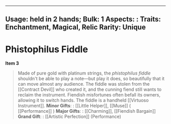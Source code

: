 
---
Usage: held in 2 hands;
Bulk: 1
Aspects: :
Traits: Enchantment, Magical, Relic
Rarity: Unique
---

# Phistophilus Fiddle

**Item 3**

> Made of pure gold with platinum strings, the *phistophilus fiddle* shouldn't be able to play a note—but play it does, so beautifully that it can move almost any audience. The fiddle was stolen from the [[Contract Devil]] who created it, and the cunning fiend still wants to reclaim the instrument. Fiendish misfortunes often befall its owners, allowing it to switch hands. The fiddle is a handheld [[Virtuoso Instrument]].
**Minor Gifts**: : [[Little Helper]], [[Muse]] ( [[Performance]] )
**Major Gifts**: : [[Charming]], [[Fiendish Bargain]] 
**Grand Gift**: : [[Artistic Perfection]] (Performance)
